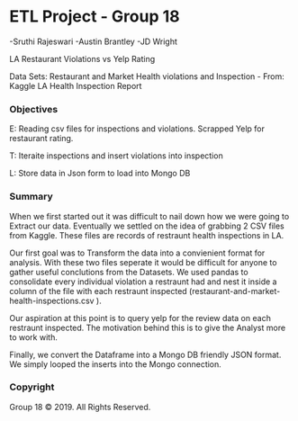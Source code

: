 # ETL Project - Group 18

-Sruthi Rajeswari
-Austin Brantley
-JD Wright

LA Restaurant Violations vs Yelp Rating

Data Sets:
Restaurant and Market Health violations and Inspection - From: Kaggle
LA Health Inspection Report



### Objectives
E: Reading csv files for inspections and violations. Scrapped Yelp for restaurant rating.

T: Iteraite inspections and insert violations into inspection

L: Store data in Json form to load into Mongo DB


### Summary
When we first started out it was difficult to nail down how we were going to Extract our data. Eventually we settled on the idea of grabbing 2 CSV files from Kaggle. These files are records of restraunt health inspections in LA.

Our first goal was to Transform the data into a convienient format for analysis. With these two files seperate it would be difficult for anyone to gather useful conclutions from the Datasets. We used pandas to consolidate every individual violation a restraunt had and nest it inside a column of the file with each restraunt inspected (restaurant-and-market-health-inspections.csv ).

Our aspiration at this point is to query yelp for the review data on each restraunt inspected. The motivation behind this is to give the Analyst more to work with.

Finally, we convert the Dataframe into a Mongo DB friendly JSON format. We simply looped the inserts into the Mongo connection.

### Copyright

Group 18 © 2019. All Rights Reserved.